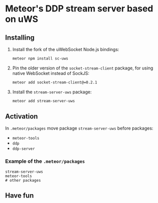 # Meteor's DDP stream server based on uWS

## Installing

1. Install the fork of the uWebSocket Node.js bindings:

    ```bash
    meteor npm install sc-uws
    ```
    
2. Pin the older version of the `socket-stream-client` package,
for using native WebSocket instead of SockJS:

    ```bash
    meteor add socket-stream-client@=0.2.1
    ```

3. Install the `stream-server-uws` package:

    ```bash
    meteor add stream-server-uws
    ```

## Activation

In `.meteor/packages` move package `stream-server-uws` before packages:

* `meteor-tools`
* `ddp`
* `ddp-server`

### Example of the `.meteor/packages`

```
stream-server-uws
meteor-tools
# other packages
```

## Have fun

